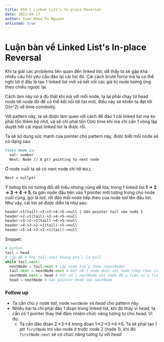 ```yaml
---
title: DSA | Linked List's In-place Reversal
date: 2023-04-17
author: Xuan Khoa Tu Nguyen
unlisted: true
---
```


# Luận bàn về Linked List's In-place Reversal

Khi ta giải các problems liên quan đến linked list, dễ thấy ta sẽ gặp khá nhiều câu hỏi yêu cầu đảo
lại cái list đó. Cái cách brute force mà ta có thể nghĩ tới ở đây là tạo 1 linked list mới và kết
nối các giá trị node tương ứng theo chiều ngược lại.

Cách làm này nó á đù thật khi mà với mỗi node, ta lại phải chạy từ head node tới node đó để có thể
kết nối tới list mới, điều này sẽ khiến ta đạt tới O(n^2) về time comlexity.

Với pattern này, ta sẽ được làm quen với cách để đảo 1 cái linked list mà ko phải tốn thêm bộ nhớ,
và sẽ chỉ phải tốn O(n) time khi mà chỉ cần 1 vòng lặp duyệt hết cái input linked list là được rồi.

Ta sẽ sử dụng sức mạnh của pointer cho pattern này, được biết mỗi node sẽ có dạng sau:

```md
Class Node is:
  val: number
  Next: Node // A ptr pointing to next node
```

Ở node cuối ta sẽ có next node chỉ tới `NULL`

```md
Next = nullptr
```

Ý tưởng thì nó tương đối dễ hiểu nhưng cũng dễ lừa, trong 1 linked list **1 -> 2 -> 3 -> 4 -> 5**,
ta gán node đầu tiên vào 1 pointer mới tượng trưng cho node cuối cùng, gọi là *tail*, rồi đảo mỗi
node tiếp theo của node *tail* lên đầu list. Như vậy, cái list sẽ được diễn tả như sau:

```md
header->1(tail)->2->3->4->5->null | Gán pointer tail vào node 1
header->2->1(tail)->3->4->5->null
header->3->2->1(tail)->4->5->null
header->4->3->2->1(tail)->5->null
header->5->4->3->2->1(tail)->null
```

Snippet:

```py
# python
tail = head
# Lặp đến khi tail.next không phải là null
while tail.next:
  nextNode = tail.next # Lây node tiếp theo (nextNode)
  tail.next = nextNode.next # Kêt nối node đuôi với node tiêp theo của nextNode
  nextNode.next = head # Kêt nối nextNode với node đầu tiên của list
  head = nextNode # Gán pointer head vào nextNode
```

### Follow up

- Ta cần chú ý node *tail*, node `nextNode` và *head* cho pattern này
- Nhiều bài ta chỉ phải đảo 1 đoạn trong linked list, khi đó thay vì *head*, ta cần có 1 pointer thay thế đảm nhiệm chức năng tương tự cho *head*. Ví dụ:
  - Ta cần đảo đoạn 2->3->4 trong đoạn 1->2->3->4->5. Ta sẽ phải tạo 1 ptr `firstNode` trỏ vào node ở trước node 2 (node 1), khi đó `firstNode.next` sẽ có chức năng tương tự với *head*
